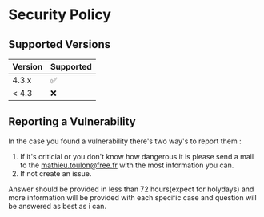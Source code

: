 # Security Policy

## Supported Versions

| Version | Supported          |
| ------- | ------------------ |
| 4.3.x   | :white_check_mark: |
| < 4.3   | :x:                |

## Reporting a Vulnerability

In the case you found a vulnerability there's two way's to report them :
 1. If it's criticial or you don't know how dangerous it is please send a mail to the mathieu.toulon@free.fr with the most information you can.
 2. If not create an issue.

Answer should be provided in less than 72 hours(expect for holydays) and more information will be provided with each specific case and question will be answered as best as i can.